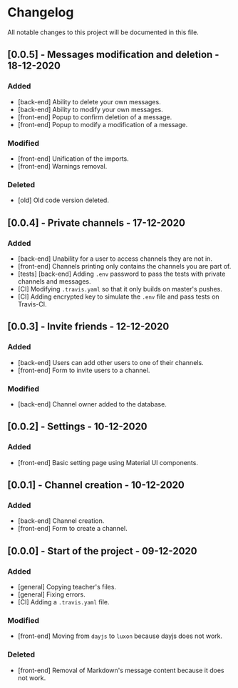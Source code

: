 # Changelog

All notable changes to this project will be documented in this file.

## [0.0.5] - Messages modification and deletion - 18-12-2020

### Added

- [back-end] Ability to delete your own messages.
- [back-end] Ability to modify your own messages.
- [front-end] Popup to confirm deletion of a message.
- [front-end] Popup to modify a modification of a message.

### Modified

- [front-end] Unification of the imports.
- [front-end] Warnings removal.

### Deleted

- [old] Old code version deleted.

## [0.0.4] - Private channels - 17-12-2020

### Added

- [back-end] Unability for a user to access channels they are not in.
- [front-end] Channels printing only contains the channels you are part of.
- [tests] [back-end] Adding `.env` password to pass the tests with private channels and messages.
- [CI] Modifying `.travis.yaml` so that it only builds on master's pushes.
- [CI] Adding encrypted key to simulate the `.env` file and pass tests on Travis-CI.

## [0.0.3] - Invite friends - 12-12-2020

### Added

- [back-end] Users can add other users to one of their channels.
- [front-end] Form to invite users to a channel.

### Modified

- [back-end] Channel owner added to the database.

## [0.0.2] - Settings - 10-12-2020

### Added

- [front-end] Basic setting page using Material UI components.

## [0.0.1] - Channel creation - 10-12-2020

### Added

- [back-end] Channel creation.
- [front-end] Form to create a channel.

## [0.0.0] - Start of the project - 09-12-2020

### Added

- [general] Copying teacher's files.
- [general] Fixing errors.
- [CI] Adding a `.travis.yaml` file.

### Modified

- [front-end] Moving from `dayjs` to `luxon` because dayjs does not work.

### Deleted

- [front-end] Removal of Markdown's message content because it does not work.